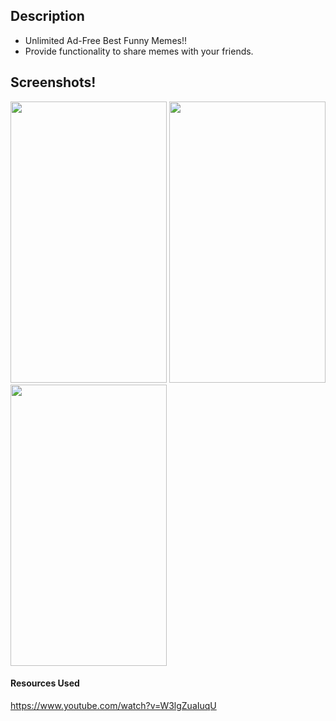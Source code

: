 ## Description
* Unlimited Ad-Free Best Funny Memes!!
* Provide functionality to share memes with your friends.

## Screenshots!
<img src="https://github.com/tanishq1306/Meme-Share-App/blob/main/Home%20Page.jpg" width ="250px" height ="450px">
<img src="https://github.com/tanishq1306/Meme-Share-App/blob/main/Home%20Page%20(next).jpg" width ="250px" height ="450px">
<img src="https://github.com/tanishq1306/Meme-Share-App/blob/main/Share.jpg" width ="250px" height ="450px">

#### Resources Used
https://www.youtube.com/watch?v=W3lgZuaIuqU

